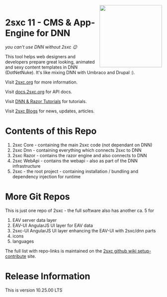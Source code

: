 <img src="https://raw.githubusercontent.com/wiki/2sic/2sxc/assets/logos/2sxc11/2sxc_V11.png" width="200px" align="right">

# 2sxc 11 - CMS & App-Engine for DNN

_you can't use DNN without 2sxc 😉_

This tool helps web designers and developers prepare great looking, animated and sexy content templates in DNN (DotNetNuke). 
It's like mixing DNN with Umbraco and Drupal :).

Visit [2sxc.org](https://2sxc.org/) for more information.

Visit [docs.2sxc.org](https://docs.2sxc.org) for API docs.

Visit [DNN & Razor Tutorials](https://2sxc.org/dnn-tutorials/) for tutorials.

Visit [2sxc Blogs](https://2sxc.org/en/blog) for news, updates, articles.

# Contents of this Repo

1. 2sxc Core - containing the main 2sxc code (not dependant on DNN)
1. 2sxc Dnn - containing everything which connects 2sxc to DNN
1. 2sxc Razor - contains the razor engine and also connects to DNN
1. 2sxc WebApi - contains the webapi - also as part of the DNN infrastructure
1. 2sxc - the root project - containing installation / bundling and dependency injection for runtime

# More Git Repos

This is just one repo of 2sxc - the full software also has another ca. 5 for

1. EAV server data layer
1. EAV-UI AngularJS UI layer for EAV data
1. 2sxc-UI AngularJS UI layer enhancing the EAV-UI with 2sxc/dnn parts
1. icons
1. languages


The full list with repo-links is maintained on the [2sxc github wiki setup-contribute](https://github.com/2sic/2sxc/wiki/contribute-setup) site. 

# Release Information

This is version 10.25.00 LTS
